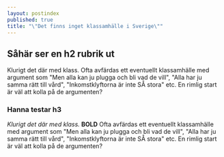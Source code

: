 ```yaml
---
layout: postindex
published: true
title: "\"Det finns inget klassamhälle i Sverige\""
---
```




## Såhär ser en h2 rubrik ut

Klurigt det där med klass. Ofta avfärdas ett eventuellt klassamhälle med argument som "Men alla kan ju plugga och bli vad de vill", "Alla har ju samma rätt till vård", "Inkomstklyftorna är inte SÅ stora" etc. En rimlig start är väl att kolla på de argumenten?

### Hanna testar h3

_Klurigt det där med klass._ **BOLD** Ofta avfärdas ett eventuellt klassamhälle med argument som "Men alla kan ju plugga och bli vad de vill", "Alla har ju samma rätt till vård", "Inkomstklyftorna är inte SÅ stora" etc. En rimlig start är väl att kolla på de argumenten?
